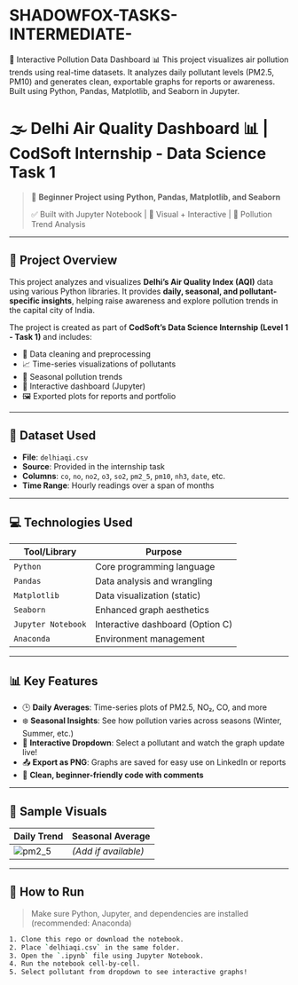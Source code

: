 # SHADOWFOX-TASKS-INTERMEDIATE-
🚀 Interactive Pollution Data Dashboard 📊 This project visualizes air pollution trends using real-time datasets. It analyzes daily pollutant levels (PM2.5, PM10) and generates clean, exportable graphs for reports or awareness. Built using Python, Pandas, Matplotlib, and Seaborn in Jupyter.
# 🌫️ Delhi Air Quality Dashboard 📊 | CodSoft Internship - Data Science Task 1

> 🧠 **Beginner Project using Python, Pandas, Matplotlib, and Seaborn**
>
> ✅ Built with Jupyter Notebook | 🎯 Visual + Interactive | 🧪 Pollution Trend Analysis

---

## 📌 Project Overview

This project analyzes and visualizes **Delhi’s Air Quality Index (AQI)** data using various Python libraries. It provides **daily, seasonal, and pollutant-specific insights**, helping raise awareness and explore pollution trends in the capital city of India.

The project is created as part of **CodSoft’s Data Science Internship (Level 1 - Task 1)** and includes:

- 🔎 Data cleaning and preprocessing
- 📈 Time-series visualizations of pollutants
- 📆 Seasonal pollution trends
- 🧭 Interactive dashboard (Jupyter)
- 🖼️ Exported plots for reports and portfolio

---

## 📂 Dataset Used

- **File**: `delhiaqi.csv`
- **Source**: Provided in the internship task
- **Columns**: `co`, `no`, `no2`, `o3`, `so2`, `pm2_5`, `pm10`, `nh3`, `date`, etc.
- **Time Range**: Hourly readings over a span of months

---

## 💻 Technologies Used

| Tool/Library      | Purpose                         |
|-------------------|---------------------------------|
| `Python`          | Core programming language       |
| `Pandas`          | Data analysis and wrangling     |
| `Matplotlib`      | Data visualization (static)     |
| `Seaborn`         | Enhanced graph aesthetics       |
| `Jupyter Notebook`| Interactive dashboard (Option C)|
| `Anaconda`        | Environment management          |

---

## 📊 Key Features

- 🕒 **Daily Averages**: Time-series plots of PM2.5, NO₂, CO, and more
- ❄️ **Seasonal Insights**: See how pollution varies across seasons (Winter, Summer, etc.)
- 🧩 **Interactive Dropdown**: Select a pollutant and watch the graph update live!
- 📤 **Export as PNG**: Graphs are saved for easy use on LinkedIn or reports
- 📌 **Clean, beginner-friendly code with comments**

---

## 📸 Sample Visuals

| Daily Trend | Seasonal Average |
|-------------|------------------|
| ![pm2_5](pm2_5_trend.png) | *(Add if available)* |

---

## 🔧 How to Run

> Make sure Python, Jupyter, and dependencies are installed (recommended: Anaconda)

```bash
1. Clone this repo or download the notebook.
2. Place `delhiaqi.csv` in the same folder.
3. Open the `.ipynb` file using Jupyter Notebook.
4. Run the notebook cell-by-cell.
5. Select pollutant from dropdown to see interactive graphs!
